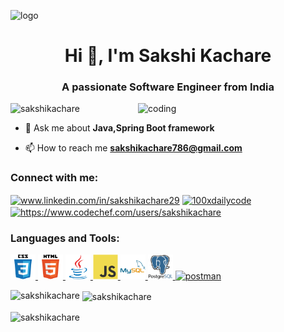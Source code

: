 ![logo](https://github.com/sakshikachare/sakshikachare/blob/main/Github%20Banner.png)
<h1 align="center">Hi 👋, I'm Sakshi Kachare</h1>
<h3 align="center">A passionate Software Engineer from India</h3>
<img align="right" alt="coding" width="300" src="https://user-images.githubusercontent.com/113302094/211284885-f4291eef-88a6-48cb-a06e-28c3481a75b0.gif"

<p align="left"> <img src="https://komarev.com/ghpvc/?username=sakshikachare&label=Profile%20views&color=0e75b6&style=flat" alt="sakshikachare" /> </p>

- 💬 Ask me about **Java,Spring Boot framework**

- 📫 How to reach me **sakshikachare786@gmail.com**

<h3 align="left">Connect with me:</h3>
<p align="left">
<a href="https://linkedin.com/in/www.linkedin.com/in/sakshikachare29" target="blank"><img align="center" src="https://raw.githubusercontent.com/rahuldkjain/github-profile-readme-generator/master/src/images/icons/Social/linked-in-alt.svg" alt="www.linkedin.com/in/sakshikachare29" height="30" width="40" /></a>
<a href="https://instagram.com/100xdailycode" target="blank"><img align="center" src="https://raw.githubusercontent.com/rahuldkjain/github-profile-readme-generator/master/src/images/icons/Social/instagram.svg" alt="100xdailycode" height="30" width="40" /></a>
<a href="https://www.codechef.com/users/https://www.codechef.com/users/sakshikachare" target="blank"><img align="center" src="https://cdn.jsdelivr.net/npm/simple-icons@3.1.0/icons/codechef.svg" alt="https://www.codechef.com/users/sakshikachare" height="30" width="40" /></a>
</p>

<h3 align="left">Languages and Tools:</h3>
<p align="left"> <a href="https://www.w3schools.com/css/" target="_blank" rel="noreferrer"> <img src="https://raw.githubusercontent.com/devicons/devicon/master/icons/css3/css3-original-wordmark.svg" alt="css3" width="40" height="40"/> </a> <a href="https://www.w3.org/html/" target="_blank" rel="noreferrer"> <img src="https://raw.githubusercontent.com/devicons/devicon/master/icons/html5/html5-original-wordmark.svg" alt="html5" width="40" height="40"/> </a> <a href="https://www.java.com" target="_blank" rel="noreferrer"> <img src="https://raw.githubusercontent.com/devicons/devicon/master/icons/java/java-original.svg" alt="java" width="40" height="40"/> </a> <a href="https://developer.mozilla.org/en-US/docs/Web/JavaScript" target="_blank" rel="noreferrer"> <img src="https://raw.githubusercontent.com/devicons/devicon/master/icons/javascript/javascript-original.svg" alt="javascript" width="40" height="40"/> </a> <a href="https://www.mysql.com/" target="_blank" rel="noreferrer"> <img src="https://raw.githubusercontent.com/devicons/devicon/master/icons/mysql/mysql-original-wordmark.svg" alt="mysql" width="40" height="40"/> </a> <a href="https://www.postgresql.org" target="_blank" rel="noreferrer"> <img src="https://raw.githubusercontent.com/devicons/devicon/master/icons/postgresql/postgresql-original-wordmark.svg" alt="postgresql" width="40" height="40"/> </a> <a href="https://postman.com" target="_blank" rel="noreferrer"> <img src="https://www.vectorlogo.zone/logos/getpostman/getpostman-icon.svg" alt="postman" width="40" height="40"/> </a> </p>

<p><img align="left" src="https://github-readme-stats.vercel.app/api/top-langs?username=sakshikachare&show_icons=true&locale=en&layout=compact" alt="sakshikachare" /></p>

<p>&nbsp;<img align="center" src="https://github-readme-stats.vercel.app/api?username=sakshikachare&show_icons=true&locale=en" alt="sakshikachare" /></p>

<p><img align="center" src="https://github-readme-streak-stats.herokuapp.com/?user=sakshikachare&" alt="sakshikachare" /></p>
